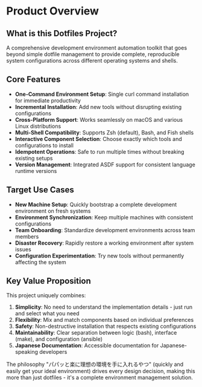 # Product Overview

## What is this Dotfiles Project?

A comprehensive development environment automation toolkit that goes beyond simple dotfile management to provide complete, reproducible system configurations across different operating systems and shells.

## Core Features

- **One-Command Environment Setup**: Single curl command installation for immediate productivity
- **Incremental Installation**: Add new tools without disrupting existing configurations
- **Cross-Platform Support**: Works seamlessly on macOS and various Linux distributions
- **Multi-Shell Compatibility**: Supports Zsh (default), Bash, and Fish shells
- **Interactive Component Selection**: Choose exactly which tools and configurations to install
- **Idempotent Operations**: Safe to run multiple times without breaking existing setups
- **Version Management**: Integrated ASDF support for consistent language runtime versions

## Target Use Cases

- **New Machine Setup**: Quickly bootstrap a complete development environment on fresh systems
- **Environment Synchronization**: Keep multiple machines with consistent configurations
- **Team Onboarding**: Standardize development environments across team members
- **Disaster Recovery**: Rapidly restore a working environment after system issues
- **Configuration Experimentation**: Try new tools without permanently affecting the system

## Key Value Proposition

This project uniquely combines:

1. **Simplicity**: No need to understand the implementation details - just run and select what you need
2. **Flexibility**: Mix and match components based on individual preferences
3. **Safety**: Non-destructive installation that respects existing configurations
4. **Maintainability**: Clear separation between logic (bash), interface (make), and configuration (ansible)
5. **Japanese Documentation**: Accessible documentation for Japanese-speaking developers

The philosophy "パパッと楽に理想の環境を手に入れるやつ" (quickly and easily get your ideal environment) drives every design decision, making this more than just dotfiles - it's a complete environment management solution.